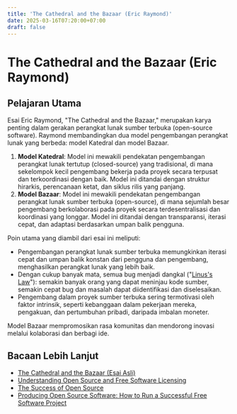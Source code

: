```yaml
---
title: 'The Cathedral and the Bazaar (Eric Raymond)'
date: 2025-03-16T07:20:00+07:00
draft: false
---
```


# The Cathedral and the Bazaar (Eric Raymond)

## Pelajaran Utama

Esai Eric Raymond, "The Cathedral and the Bazaar," merupakan karya penting dalam gerakan perangkat lunak sumber terbuka (open-source software). Raymond membandingkan dua model pengembangan perangkat lunak yang berbeda: model Katedral dan model Bazaar.

1. **Model Katedral**: Model ini mewakili pendekatan pengembangan perangkat lunak tertutup (closed-source) yang tradisional, di mana sekelompok kecil pengembang bekerja pada proyek secara terpusat dan terkoordinasi dengan baik. Model ini ditandai dengan struktur hirarkis, perencanaan ketat, dan siklus rilis yang panjang.
2. **Model Bazaar**: Model ini mewakili pendekatan pengembangan perangkat lunak sumber terbuka (open-source), di mana sejumlah besar pengembang berkolaborasi pada proyek secara terdesentralisasi dan koordinasi yang longgar. Model ini ditandai dengan transparansi, iterasi cepat, dan adaptasi berdasarkan umpan balik pengguna.

Poin utama yang diambil dari esai ini meliputi:

- Pengembangan perangkat lunak sumber terbuka memungkinkan iterasi cepat dan umpan balik konstan dari pengguna dan pengembang, menghasilkan perangkat lunak yang lebih baik.
- Dengan cukup banyak mata, semua bug menjadi dangkal ("[Linus's Law](https://en.wikipedia.org/wiki/Linus's_law)"): semakin banyak orang yang dapat meninjau kode sumber, semakin cepat bug dan masalah dapat diidentifikasi dan diselesaikan.
- Pengembang dalam proyek sumber terbuka sering termotivasi oleh faktor intrinsik, seperti kebanggaan dalam pekerjaan mereka, pengakuan, dan pertumbuhan pribadi, daripada imbalan moneter.

Model Bazaar mempromosikan rasa komunitas dan mendorong inovasi melalui kolaborasi dan berbagi ide.

## Bacaan Lebih Lanjut

- [The Cathedral and the Bazaar (Esai Asli)](http://www.catb.org/~esr/writings/cathedral-bazaar/cathedral-bazaar/index.html)
- [Understanding Open Source and Free Software Licensing](https://www.oreilly.com/library/view/understanding-open-source/0596005814/)
- [The Success of Open Source](https://www.hup.harvard.edu/catalog.php?isbn=9780674012929)
- [Producing Open Source Software: How to Run a Successful Free Software Project](https://producingoss.com/)
